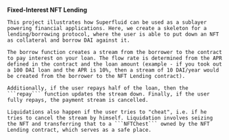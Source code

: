 **Fixed-Interest NFT Lending**

    This project illustrates how Superfluid can be used as a sublayer powering financial applications. Here, we create a skeleton for a lending/borrowing protocol, where the user is able to put down an NFT as collateral and borrow DAI against it. 
    
    The borrow function creates a stream from the borrower to the contract to pay interest on your loan. The flow rate is determined from the APR defined in the contract and the loan amount (example - if you took out a 100 DAI loan and the APR is 10%, then a stream of 10 DAI/year would be created from the borrower to the NFT Lending contract).
    
    Additionally, if the user repays half of the loan, then the ```repay``` function updates the stream down. Finally, if the user fully repays, the payment stream is cancelled.
    
    Liquidations also happen if the user tries to "cheat", i.e. if he tries to cancel the stream by himself. Liquidation involves seizing the NFT and transferring that to a ```NFTChest``` owned by the NFT Lending contract, which serves as a safe place.
